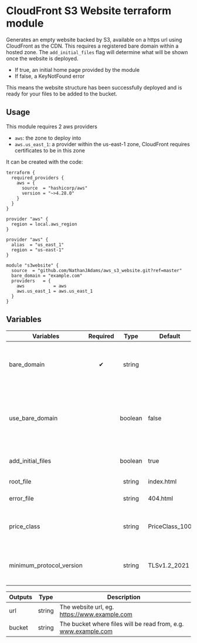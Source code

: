 # CloudFront S3 Website terraform module

Generates an empty website backed by S3, available on a https url using CloudFront as the CDN.
This requires a registered bare domain within a hosted zone.
The `add_initial_files` flag will determine what will be shown once the website is deployed.

 - If true, an initial home page provided by the module
 - If false, a KeyNotFound error

This means the website structure has been successfully deployed and is ready for your files to be added to the bucket.

## Usage

This module requires 2 aws providers

 - `aws`: the zone to deploy into
 - `aws.us_east_1`: a provider within the us-east-1 zone, CloudFront requires certificates to be in this zone

It can be created with the code:

```
terraform {
  required_providers {
    aws = {
      source  = "hashicorp/aws"
      version = "~>4.28.0"
    }
  }
}

provider "aws" {
  region = local.aws_region
}

provider "aws" {
  alias  = "us_east_1"
  region = "us-east-1"
}

module "s3website" {
  source  = "github.com/NathanJAdams/aws_s3_website.git?ref=master"
  bare_domain = "example.com"
  providers   = {
    aws           = aws
    aws.us_east_1 = aws.us_east_1
  }
}

```

## Variables

| Variables                | Required |  Type   | Default        | Description                                                                                                                 |
|--------------------------|:--------:|:-------:|----------------|-----------------------------------------------------------------------------------------------------------------------------|
| bare_domain              |    ✔     | string  |                | Domain name without a www prefix or leading/trailing dots, eg. example.com                                                  |
| use_bare_domain          |          | boolean | false          | Whether urls will be redirected to the bare domain. If false, the bare domain will be redirected to the www prefixed domain |
| add_initial_files        |          | boolean | true           | Whether to add initial root and error files                                                                                 |
| root_file                |          | string  | index.html     | Path to the root file object                                                                                                |
| error_file               |          | string  | 404.html       | Path to the error file object                                                                                               |
| price_class              |          | string  | PriceClass_100 | CloudFront variable, one of [PriceClass_100, PriceClass_200, PriceClass_All]                                                |
| minimum_protocol_version |          | string  | TLSv1.2_2021   | CloudFront variable, one of [TLSv1.2_2018, TLSv1.2_2019, TLSv1.2_2021]                                                      |

| Outputs |  Type  | Description                                                    |
|---------|:------:|----------------------------------------------------------------|
| url     | string | The website url, eg. https://www.example.com                   |
| bucket  | string | The bucket where files will be read from, e.g. www.example.com |
